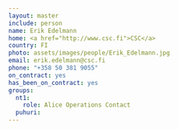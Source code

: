 ```yaml
---
layout: master
include: person
name: Erik Edelmann
home: <a href="http://www.csc.fi">CSC</a>
country: FI
photo: assets/images/people/Erik_Edelmann.jpg
email: erik.edelmann@csc.fi
phone: "+358 50 381 9055"
on_contract: yes
has_been_on_contract: yes
groups:
  nt1:
    role: Alice Operations Contact
  puhuri:
---
```

